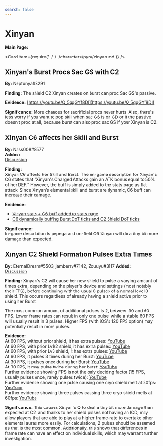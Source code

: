```yaml
---
search: false
---
```


# Xinyan

**Main Page:**

<Card item={require('../../../characters/pyro/xinyan.md')} />

## Xinyan's Burst Procs Sac GS with C2

**By:** Neptunya\#8291

**Finding:** The shield C2 Xinyan creates on burst can proc Sac GS's passive.

**Evidence:** [https://youtu.be/Q_5qqGYf8DI](https://youtu.be/Q_5qqGYf8DI)

**Significance:** More chances for sacrificial procs never hurts. Also, there's less worry if you want to pop skill when sac GS is on CD or if the passive doesn't proc at all, because burst can also proc sac GS if your Xinyan is C2.

## Xinyan C6 affects her Skill and Burst

**By:** Nass008\#8577  
**Added:** <Version date="2021-10-31" />  
[Discussion](https://tickets.deeznuts.moe/ticket-archive/attachments_903997513890136085_904063136171167795_transcript-xinyan-c6-affects-skill-and-burst.html)

**Finding:**  
Xinyan C6 affects her Skill and Burst. The un-game description for Xinyan's C6 states that “Xinyan's Charged Attacks gain an ATK bonus equal to 50% of her DEF.” However, the buff is simply added to the stats page as flat attack. Since Xinyan’s elemental skill and burst are dynamic, C6 buff can increase their damage.

**Evidence:**

* [Xinyan stats + C6 buff added to stats page](https://imgur.com/wvvDxey)
* [C6 dynamically buffing Burst DoT ticks and C2 Shield DoT ticks](https://youtu.be/5oh5md4EofY)

**Significance:**  
In-game description is pepega and on-field C6 Xinyan will do a tiny bit more damage than expected.

## Xinyan C2 Shield Formation Pulses Extra Times

**By:** EternalDream\#5503, jamberry\#7142, Zouuyu\#3117
**Added:** <Version date="2021-10-31" />  
[Discussion](https://tickets.deeznuts.moe/ticket-archive/attachments_895344911824605274_904424443059789875_transcript-xinyan-c2-shield-formation-pulses.html)

**Finding:** Xinyan's C2 will cause her new shield to pulse a varying amount of times extra, depending on the player's device and settings (most notably their FPS), before continuing with the usual 6 pulses of a normal level 3 shield. This occurs regardless of already having a shield active prior to using her Burst.

The most common amount of additional pulses is 2, between 30 and 60 FPS. Lower frame rates can result in only one pulse, while a stable 60 FPS will usually result in 3 pulses. Higher FPS (with iOS's 120 FPS option) may potentially result in more pulses.

**Evidence:**  
At 60 FPS, without prior shield, it has extra pulses: [YouTube](https://www.youtube.com/watch?v=TlIXuNzeqzo)  
At 60 FPS, with prior Lv1/2 shield, it has extra pulses: [YouTube](https://www.youtube.com/watch?v=VGpt3l8PTF4)  
At 60 FPS, with prior Lv3 shield, it has extra pulses: [YouTube](https://www.youtube.com/watch?v=ZnjFrjQcct4)  
At 60 FPS, it pulses 3 times during her Burst: [YouTube](https://www.youtube.com/watch?v=tZcOfUPlFxo)  
At 30 FPS, it pulses once during her Burst: [YouTube](https://www.youtube.com/watch?v=dFddHesfwZQ)  
At 30 FPS, it may pulse twice during her burst: [YouTube](https://youtu.be/RfAgpS-mD2U)  
Further evidence showing FPS is not the only deciding factor (15 FPS, usually pulses once, rarely pulses twice): [YouTube](https://www.youtube.com/watch?v=F1oQq3SZfDg)  
Further evidence showing one pulse causing one cryo shield melt at 30fps: [YouTube](https://www.youtube.com/watch?v=dUnJg6940ws)  
Further evidence showing three pulses causing three cryo shield melts at 60fps: [YouTube](https://www.youtube.com/watch?v=cYc0MLsZh-Y)

**Significance:** This causes Xinyan's Q to deal a tiny bit more damage than expected at C2, and thanks to her shield pulses not having an ICD, may allow players that are able to play at a higher frame-rate to overtake other elemental auras more easily. For calculations, 2 pulses should be assumed as that is the most common. Additionally, this shows that differences in frame rate can have an effect on individual skills, which may warrant further investigation.
